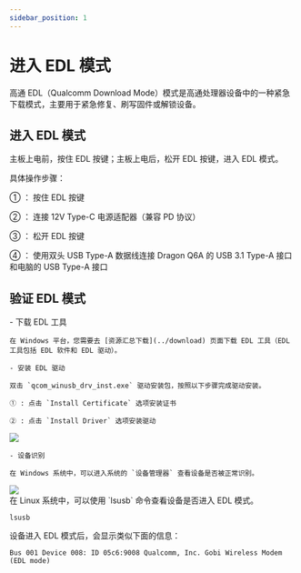 ```yaml
---
sidebar_position: 1
---
```


# 进入 EDL 模式

高通 EDL（Qualcomm Download Mode）模式是高通处理器设备中的一种紧急下载模式，主要用于紧急修复、刷写固件或解锁设备。

## 进入 EDL 模式

主板上电前，按住 EDL 按键；主板上电后，松开 EDL 按键，进入 EDL 模式。

具体操作步骤：

① ： 按住 EDL 按键

② ： 连接 12V Type-C 电源适配器（兼容 PD 协议）

③ ： 松开 EDL 按键

④ ： 使用双头 USB Type-A 数据线连接 Dragon Q6A 的 USB 3.1 Type-A 接口和电脑的 USB Type-A 接口

## 验证 EDL 模式

<Tabs queryString = "EDLplatform">
  <TabItem value="Windows" label="Windows" default>
    - 下载 EDL 工具

    在 Windows 平台，您需要去 [资源汇总下载](../download) 页面下载 EDL 工具（EDL 工具包括 EDL 软件和 EDL 驱动）。

    - 安装 EDL 驱动

    双击 `qcom_winusb_drv_inst.exe` 驱动安装包，按照以下步骤完成驱动安装。

    ① : 点击 `Install Certificate` 选项安装证书

    ② : 点击 `Install Driver` 选项安装驱动

<div style={{textAlign: 'center'}}>
   <img src="/img/dragon/q6a/q6a_edl_driver.webp" style={{width: '50%', maxWidth: '1200px'}} />
</div>

    - 设备识别

    在 Windows 系统中，可以进入系统的 `设备管理器` 查看设备是否被正常识别。

<div style={{textAlign: 'center'}}>
   <img src="/img/dragon/q6a/q6a_device_manager.webp" style={{width: '100%', maxWidth: '1200px'}} />
</div>

  </TabItem>
  <TabItem value="Linux" label="Linux">
  在 Linux 系统中，可以使用 `lsusb` 命令查看设备是否进入 EDL 模式。

  <NewCodeBlock tip="Linux$" type="host">

```
lsusb
```

  </NewCodeBlock>

设备进入 EDL 模式后，会显示类似下面的信息：

```
Bus 001 Device 008: ID 05c6:9008 Qualcomm, Inc. Gobi Wireless Modem (EDL mode)
```

  </TabItem>
</Tabs>
